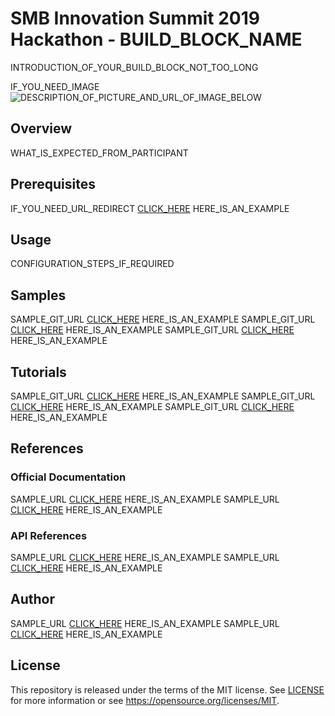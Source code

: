 # SMB Innovation Summit 2019 Hackathon - BUILD_BLOCK_NAME
INTRODUCTION_OF_YOUR_BUILD_BLOCK_NOT_TOO_LONG

IF_YOU_NEED_IMAGE
![DESCRIPTION_OF_PICTURE_AND_URL_OF_IMAGE_BELOW](https://s3.amazonaws.com/tinycards/image/0c771449acaecb388c58d8805d966f61)
## Overview
WHAT_IS_EXPECTED_FROM_PARTICIPANT

## Prerequisites
IF_YOU_NEED_URL_REDIRECT [CLICK_HERE](https://bla_bla_bla) HERE_IS_AN_EXAMPLE

## Usage
CONFIGURATION_STEPS_IF_REQUIRED

## Samples
SAMPLE_GIT_URL [CLICK_HERE](https://bla_bla_bla) HERE_IS_AN_EXAMPLE
SAMPLE_GIT_URL [CLICK_HERE](https://bla_bla_bla) HERE_IS_AN_EXAMPLE
SAMPLE_GIT_URL [CLICK_HERE](https://bla_bla_bla) HERE_IS_AN_EXAMPLE

## Tutorials
SAMPLE_GIT_URL [CLICK_HERE](https://bla_bla_bla) HERE_IS_AN_EXAMPLE
SAMPLE_GIT_URL [CLICK_HERE](https://bla_bla_bla) HERE_IS_AN_EXAMPLE
SAMPLE_GIT_URL [CLICK_HERE](https://bla_bla_bla) HERE_IS_AN_EXAMPLE

## References
### Official Documentation
SAMPLE_URL [CLICK_HERE](https://bla_bla_bla) HERE_IS_AN_EXAMPLE
SAMPLE_URL [CLICK_HERE](https://bla_bla_bla) HERE_IS_AN_EXAMPLE

### API References
SAMPLE_URL [CLICK_HERE](https://bla_bla_bla) HERE_IS_AN_EXAMPLE
SAMPLE_URL [CLICK_HERE](https://bla_bla_bla) HERE_IS_AN_EXAMPLE

## Author
SAMPLE_URL [CLICK_HERE](https://bla_bla_bla) HERE_IS_AN_EXAMPLE
SAMPLE_URL [CLICK_HERE](https://bla_bla_bla) HERE_IS_AN_EXAMPLE

## License
This repository is released under the terms of the MIT license.
See [LICENSE](https://github.com/B1SA/hackathon/blob/master/LICENSE) for more information or see https://opensource.org/licenses/MIT.
